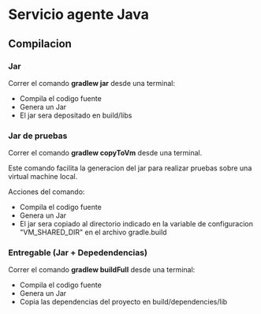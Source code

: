 # Servicio agente Java

## Compilacion

### Jar
Correr el comando __gradlew jar__ desde una terminal:
* Compila el codigo fuente
* Genera un Jar
* El jar sera depositado en  build/libs

### Jar de pruebas
Correr el comando __gradlew copyToVm__ desde una terminal.

Este comando facilita la generacion del jar para realizar pruebas sobre una virtual machine local.

Acciones del comando:
* Compila el codigo fuente
* Genera un Jar
* El jar sera copiado al directorio indicado en la variable de configuracion "VM_SHARED_DIR" en el archivo gradle.build

### Entregable (Jar + Depedendencias)
Correr el comando __gradlew buildFull__ desde una terminal:
* Compila el codigo fuente
* Genera un Jar
* Copia las dependencias del proyecto en build/dependencies/lib 

